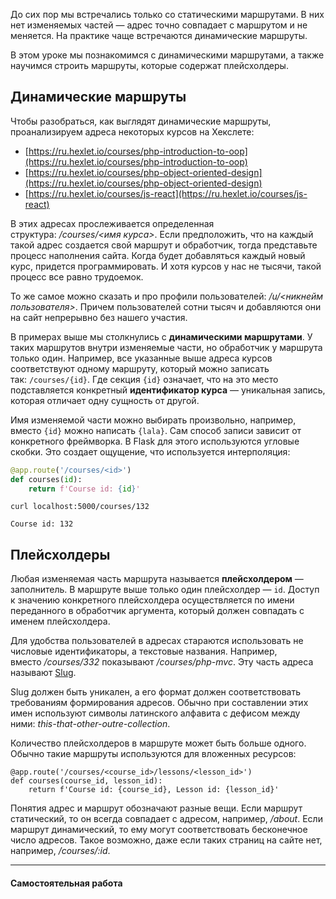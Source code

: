 
До сих пор мы встречались только со статическими маршрутами. В них нет изменяемых частей — адрес точно совпадает с маршрутом и не меняется. На практике чаще встречаются динамические маршруты.

В этом уроке мы познакомимся с динамическими маршрутами, а также научимся строить маршруты, которые содержат плейсхолдеры.

## Динамические маршруты

Чтобы разобраться, как выглядят динамические маршруты, проанализируем адреса некоторых курсов на Хекслете:

-   [https://ru.hexlet.io/courses/php-introduction-to-oop](https://ru.hexlet.io/courses/php-introduction-to-oop)
-   [https://ru.hexlet.io/courses/php-object-oriented-design](https://ru.hexlet.io/courses/php-object-oriented-design)
-   [https://ru.hexlet.io/courses/js-react](https://ru.hexlet.io/courses/js-react)

В этих адресах прослеживается определенная структура: _/courses/<имя курса>_. Если предположить, что на каждый такой адрес создается свой маршрут и обработчик, тогда представьте процесс наполнения сайта. Когда будет добавляться каждый новый курс, придется программировать. И хотя курсов у нас не тысячи, такой процесс все равно трудоемок.

То же самое можно сказать и про профили пользователей: _/u/<никнейм пользователя>_. Причем пользователей сотни тысяч и добавляются они на сайт непрерывно без нашего участия.

В примерах выше мы столкнулись с **динамическими маршрутами**. У таких маршрутов внутри изменяемые части, но обработчик у маршрута только один. Например, все указанные выше адреса курсов соответствуют одному маршруту, который можно записать так: `/courses/{id}`. Где секция `{id}` означает, что на это место подставляется конкретный **идентификатор курса** — уникальная запись, которая отличает одну сущность от другой.

Имя изменяемой части можно выбирать произвольно, например, вместо `{id}` можно написать `{lala}`. Сам способ записи зависит от конкретного фреймворка. В Flask для этого используются угловые скобки. Это создает ощущение, что используется интерполяция:

``` python
@app.route('/courses/<id>')
def courses(id):
    return f'Course id: {id}'
```

```
curl localhost:5000/courses/132

Course id: 132
```

## Плейсхолдеры

Любая изменяемая часть маршрута называется **плейсхолдером** — заполнитель. В маршруте выше только один плейсхолдер — `id`. Доступ к значению конкретного плейсхолдера осуществляется по имени переданного в обработчик аргумента, который должен совпадать с именем плейсхолдера.

Для удобства пользователей в адресах стараются использовать не числовые идентификаторы, а текстовые названия. Например, вместо _/courses/332_ показывают _/courses/php-mvc_. Эту часть адреса называют [Slug](https://en.wikipedia.org/wiki/Clean_URL#Slug).

Slug должен быть уникален, а его формат должен соответствовать требованиям формирования адресов. Обычно при составлении этих имен используют символы латинского алфавита с дефисом между ними: _this-that-other-outre-collection_.

Количество плейсхолдеров в маршруте может быть больше одного. Обычно такие маршруты используются для вложенных ресурсов:

```
@app.route('/courses/<course_id>/lessons/<lesson_id>')
def courses(course_id, lesson_id):
    return f'Course id: {course_id}, Lesson id: {lesson_id}'
```

Понятия адрес и маршрут обозначают разные вещи. Если маршрут статический, то он всегда совпадает с адресом, например, _/about_. Если маршрут динамический, то ему могут соответствовать бесконечное число адресов. Такое возможно, даже если таких страниц на сайте нет, например, _/courses/:id_.

---

#### Самостоятельная работа